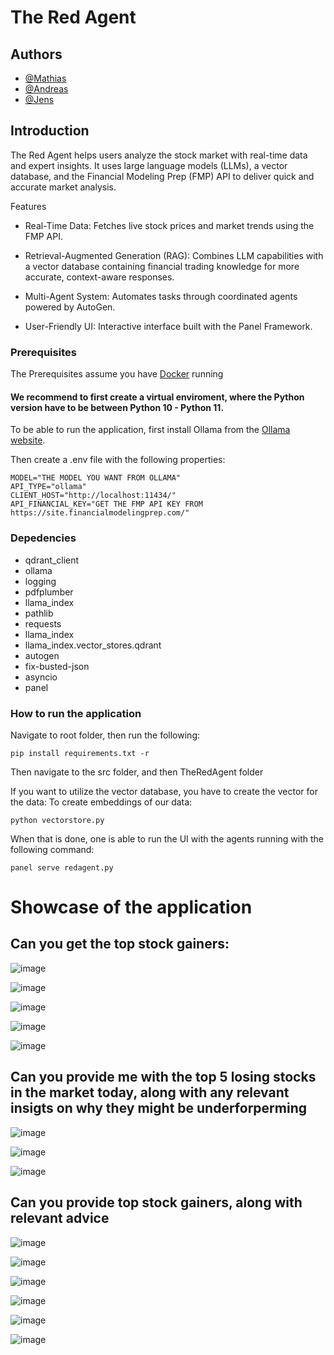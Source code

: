 # The Red Agent

## Authors

- [@Mathias](https://github.com/MathiasKrarup)
- [@Andreas](https://github.com/AndreasBerthelsen)
- [@Jens](https://github.com/JensIssa)


## Introduction
The Red Agent helps users analyze the stock market with real-time data and expert insights. It uses large language models (LLMs), a vector database, and the Financial Modeling Prep (FMP) API to deliver quick and accurate market analysis.

Features

- Real-Time Data: Fetches live stock prices and market trends using the FMP API.

- Retrieval-Augmented Generation (RAG): Combines LLM capabilities with a vector database containing financial trading knowledge for more accurate, context-aware responses.

- Multi-Agent System: Automates tasks through coordinated agents powered by AutoGen.

- User-Friendly UI: Interactive interface built with the Panel Framework.
### Prerequisites
The Prerequisites assume you have [Docker](https://www.docker.com/) running

#### We recommend to first create a virtual enviroment, where the Python version have to be between Python 10 - Python 11.

To be able to run the application, first install Ollama from the [Ollama website](https://ollama.com/).

Then create a .env file with the following properties:
```
MODEL="THE MODEL YOU WANT FROM OLLAMA"
API_TYPE="ollama"
CLIENT_HOST="http://localhost:11434/"
API_FINANCIAL_KEY="GET THE FMP API KEY FROM https://site.financialmodelingprep.com/"
```

### Depedencies
- qdrant_client
- ollama
- logging
- pdfplumber
- llama_index
- pathlib
- requests
- llama_index
- llama_index.vector_stores.qdrant
- autogen
- fix-busted-json
- asyncio
- panel

### How to run the application

Navigate to root folder, then run the following:
```
pip install requirements.txt -r
```
Then navigate to the src folder, and then TheRedAgent folder

If you want to utilize the vector database, you have to create the vector for the data:
To create embeddings of our data:
```
python vectorstore.py
```
When that is done, one is able to run the UI with the agents running with the following command:
```
panel serve redagent.py
```

# Showcase of the application

## Can you get the top stock gainers:

![image](https://github.com/user-attachments/assets/7293fbd6-3cc7-4773-a33c-dc4fc8d2e232)

![image](https://github.com/user-attachments/assets/f8be9adc-3f89-4f30-820c-9b3af1924f37)

![image](https://github.com/user-attachments/assets/a73c64ed-cd4d-4cba-9e2f-1e85005ff8c9)

![image](https://github.com/user-attachments/assets/a4847097-6cd5-43eb-81c6-2eec7cf15b9e)

![image](https://github.com/user-attachments/assets/b330ad24-a5c7-45d4-a2d9-7e134a5135d1)

## Can you provide me with the top 5 losing stocks in the market today, along with any relevant insigts on why they might be underforperming

![image](https://github.com/user-attachments/assets/6f69e8dc-c6da-44a5-9bf1-66976bbc1470)

![image](https://github.com/user-attachments/assets/aeabaa6a-5571-407b-bf86-a41e2fdf631c)

![image](https://github.com/user-attachments/assets/9d274cc4-cd19-4253-8ee4-5ebfd9804490)

## Can you provide top stock gainers, along with relevant advice

![image](https://github.com/user-attachments/assets/46efa462-9d1d-4c70-b8ad-23d31babbb57)

![image](https://github.com/user-attachments/assets/991d9ff3-966b-4499-aaea-ea14c863f1ae)

![image](https://github.com/user-attachments/assets/c3ce1685-964a-42a2-92a9-bf96e36dd9a2)

![image](https://github.com/user-attachments/assets/99bc3590-b042-4bfe-bf36-c62dbd6d5531)

![image](https://github.com/user-attachments/assets/f69e7659-693a-45e9-906a-8cbcc8571b03)

![image](https://github.com/user-attachments/assets/96abf98a-c271-4f3f-a04a-7fa5199e5747)


